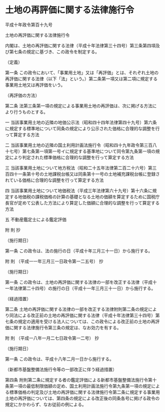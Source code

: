 # 土地の再評価に関する法律施行令

平成十年政令第百十九号

土地の再評価に関する法律施行令

内閣は、土地の再評価に関する法律（平成十年法律第三十四号）第三条第四項及び第七条の規定に基づき、この政令を制定する。

（定義）

第一条 この政令において、「事業用土地」又は「再評価」とは、それぞれ土地の再評価に関する法律（以下「法」という。）第二条第一項又は第二項に規定する事業用土地又は再評価をいう。

（再評価の方法）

第二条 法第三条第一項の規定による事業用土地の再評価は、次に掲げる方法により行うものとする。

一 当該事業用土地の近隣の地価公示法（昭和四十四年法律第四十九号）第六条に規定する標準地について同条の規定により公示された価格に合理的な調整を行って算定する方法

二 当該事業用土地の近隣の国土利用計画法施行令（昭和四十九年政令第三百八十七号）第七条第一項第一号イに規定する基準地について同令第九条第一項の規定により判定された標準価格に合理的な調整を行って算定する方法

三 当該事業用土地について地方税法（昭和二十五年法律第二百二十六号）第三百四十一条第十号の土地課税台帳又は同条第十一号の土地補充課税台帳に登録されている価格に合理的な調整を行って算定する方法

四 当該事業用土地について地価税法（平成三年法律第六十九号）第十六条に規定する地価税の課税価格の計算の基礎となる土地の価額を算定するために国税庁長官が定めて公表した方法により算定した価額に合理的な調整を行って算定する方法

五 不動産鑑定士による鑑定評価

附 則 抄

（施行期日）

第一条 この政令は、法の施行の日（平成十年三月三十一日）から施行する。

附 則 （平成一一年三月三一日政令第一二五号） 抄

（施行期日）

第一条 この政令は、土地の再評価に関する法律の一部を改正する法律（平成十一年法律第二十四号）の施行の日（平成十一年三月三十一日）から施行する。

（経過措置）

第二条 土地の再評価に関する法律の一部を改正する法律附則第二条の規定により同法による改正前の土地の再評価に関する法律（平成十年法律第三十四号）第七条の規定の適用を受ける法人については、この政令による改正前の土地の再評価に関する法律施行令第三条の規定は、なお効力を有する。

附 則 （平成一八年一月二七日政令第一二号） 抄

（施行期日）

第一条 この政令は、平成十八年二月一日から施行する。

（新都市基盤整備法施行令等の一部改正に伴う経過措置）

第四条 附則第二条に規定する者の鑑定評価による新都市基盤整備法施行令第十条第一項の最低制限価額の定め、国土利用計画法施行令第九条第一項の規定による標準価格の判定及び土地の再評価に関する法律施行令第二条に規定する事業用土地の再評価については、第四条の規定による改正後の同条各号に掲げる政令の規定にかかわらず、なお従前の例による。
